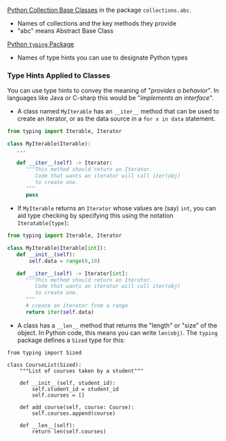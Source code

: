 
[Python Collection Base Classes](https://docs.python.org/3/library/collections.abc.html) in the package `collections.abc`.
* Names of collections and the key methods they provide
* "abc" means Abstract Base Class

[Python `typing` Package](https://docs.python.org/3/library/typing.html)
* Names of type hints you can use to designate Python types


### Type Hints Applied to Classes

You can use type hints to convey the meaning of "*provides a behavior*".
In languages like Java or C-sharp this would be "*implements an interface*".

* A class named `MyIterable` has an `__iter__` method that can be used to create an iterator, or as the data source in a `for x in data` statement.

```python
from typing import Iterable, Iterator

class MyIterable(Iterable):
   ...

   def __iter__(self) -> Iterator:
      """This method should return an Iterator.
         Code that wants an iterator will call iter(obj)
         to create one.
      """
      pass
```

* If `MyIterable` returns an `Iterator` whose values are (say) `int`, you can aid type checking by specifying this using the notation `Iteratable[type]`:

```python
from typing import Iterable, Iterator

class MyIterable(Iterable[int]):
   def __init__(self):
       self.data = range(0,10)

   def __iter__(self) -> Iterator[int]:
      """This method should return an Iterator.
         Code that wants an iterator will call iter(obj)
         to create one.
      """
      # create an iterator from a range
      return iter(self.data)
```

* A class has a `__len__` method that returns the "length" or "size" of the object. In Python code, this means you can write `len(obj)`.  The `typing` package defines a `Sized` type for this:

```
from typing import Sized

class CourseList(Sized):
    """List of courses taken by a student"""

    def __init__(self, student_id):
        self.student_id = student_id
        self.courses = []

    def add_course(self, course: Course):
        self.courses.append(course)

    def __len__(self):
        return len(self.courses)
```

